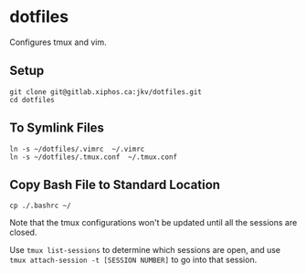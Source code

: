 # dotfiles

Configures tmux and vim.

## Setup

```
git clone git@gitlab.xiphos.ca:jkv/dotfiles.git
cd dotfiles
```

## To Symlink Files

```
ln -s ~/dotfiles/.vimrc  ~/.vimrc
ln -s ~/dotfiles/.tmux.conf  ~/.tmux.conf
```

## Copy Bash File to Standard Location

```
cp ./.bashrc ~/
```

Note that the tmux configurations won't be updated until all the sessions are closed.

Use `tmux list-sessions` to determine which sessions are open, and use `tmux attach-session -t [SESSION NUMBER]` to go into that session.

